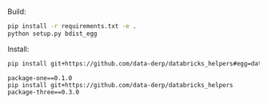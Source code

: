 

Build:
```bash
pip install -r requirements.txt -e .
python setup.py bdist_egg
```

Install:
```bash
pip install git+https://github.com/data-derp/databricks_helpers#egg=databricks_helpers
```

```text
package-one==0.1.0
pip install git+https://github.com/data-derp/databricks_helpers
package-three==0.3.0
```

